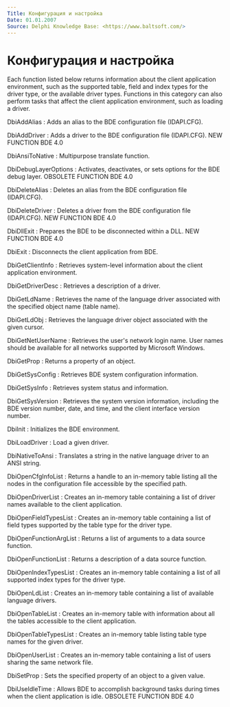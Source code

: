 ```yaml
---
Title: Конфигурация и настройка
Date: 01.01.2007
Source: Delphi Knowledge Base: <https://www.baltsoft.com/>
---
```



Конфигурация и настройка
========================

Each function listed below returns information about the client
application environment, such as the supported table, field and index
types for the driver type, or the available driver types. Functions in
this category can also perform tasks that affect the client application
environment, such as loading a driver.

DbiAddAlias
: Adds an alias to the BDE configuration file (IDAPI.CFG).

DbiAddDriver
: Adds a driver to the BDE configuration file (IDAPI.CFG).
NEW FUNCTION BDE 4.0

DbiAnsiToNative
: Multipurpose translate function.

DbiDebugLayerOptions
: Activates, deactivates, or sets options for the BDE debug layer.
OBSOLETE FUNCTION BDE 4.0

DbiDeleteAlias
: Deletes an alias from the BDE configuration file (IDAPI.CFG).

DbiDeleteDriver
: Deletes a driver from the BDE configuration file (IDAPI.CFG).
NEW FUNCTION BDE 4.0

DbiDllExit
: Prepares the BDE to be disconnected within a DLL.
NEW FUNCTION BDE 4.0

DbiExit
: Disconnects the client application from BDE.

DbiGetClientInfo
: Retrieves system-level information about the client application
environment.

DbiGetDriverDesc
: Retrieves a description of a driver.

DbiGetLdName
: Retrieves the name of the language driver associated with the specified
object name (table name).

DbiGetLdObj
: Retrieves the language driver object associated with the given cursor.

DbiGetNetUserName
: Retrieves the user\'s network login name. User names should be available
for all networks supported by Microsoft Windows.

DbiGetProp
: Returns a property of an object.

DbiGetSysConfig
: Retrieves BDE system configuration information.

DbiGetSysInfo
: Retrieves system status and information.

DbiGetSysVersion
: Retrieves the system version information, including the BDE version
number, date, and time, and the client interface version number.

DbiInit
: Initializes the BDE environment.

DbiLoadDriver
: Load a given driver.

DbiNativeToAnsi
: Translates a string in the native language driver to an ANSI string.

DbiOpenCfgInfoList
: Returns a handle to an in-memory table listing all the nodes in the
configuration file accessible by the specified path.

DbiOpenDriverList
: Creates an in-memory table containing a list of driver names available
to the client application.

DbiOpenFieldTypesList
: Creates an in-memory table containing a list of field types supported by
the table type for the driver type.

DbiOpenFunctionArgList
: Returns a list of arguments to a data source function.

DbiOpenFunctionList
: Returns a description of a data source function.

DbiOpenIndexTypesList
: Creates an in-memory table containing a list of all supported index
types for the driver type.

DbiOpenLdList
: Creates an in-memory table containing a list of available language
drivers.

DbiOpenTableList
: Creates an in-memory table with information about all the tables
accessible to the client application.

DbiOpenTableTypesList
: Creates an in-memory table listing table type names for the given
driver.

DbiOpenUserList
: Creates an in-memory table containing a list of users sharing the same
network file.

DbiSetProp
: Sets the specified property of an object to a given value.

DbiUseIdleTime
: Allows BDE to accomplish background tasks during times when the client
application is idle.
OBSOLETE FUNCTION BDE 4.0

